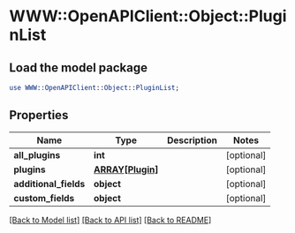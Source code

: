 # WWW::OpenAPIClient::Object::PluginList

## Load the model package
```perl
use WWW::OpenAPIClient::Object::PluginList;
```

## Properties
Name | Type | Description | Notes
------------ | ------------- | ------------- | -------------
**all_plugins** | **int** |  | [optional] 
**plugins** | [**ARRAY[Plugin]**](Plugin.md) |  | [optional] 
**additional_fields** | **object** |  | [optional] 
**custom_fields** | **object** |  | [optional] 

[[Back to Model list]](../README.md#documentation-for-models) [[Back to API list]](../README.md#documentation-for-api-endpoints) [[Back to README]](../README.md)


